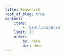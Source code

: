 ```yaml
---
title: Reasearch
root_of_blog: true
content:
    items:
        - '@self.children'
    limit: 15
    order:
        by: date
        dir: desc
---
```


